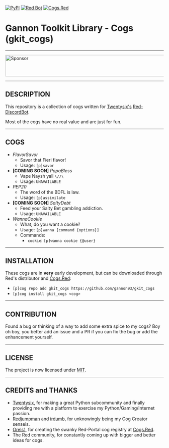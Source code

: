 [![PyPI](https://img.shields.io/badge/Python-3.5-blue.svg)](https://www.python.org/downloads/) 
[![Red Bot](https://img.shields.io/badge/Discord-Red%20Bot-red.svg)](https://github.com/Twentysix26/Red-DiscordBot)
[![Cogs.Red](https://img.shields.io/badge/Cogs.Red-gkit__cogs-red.svg)](https://cogs.red/cogs/gannon93/gkit_cogs/)

Gannon Toolkit Library - Cogs (gkit_cogs)
=========================================

---

<a target='_blank' rel='nofollow' href='https://app.codesponsor.io/link/raiq3oRu2yGcVNAnbBGftY8G/gannon93/gkit_cogs'>
  <img alt='Sponsor' width='888' height='68' src='https://app.codesponsor.io/embed/raiq3oRu2yGcVNAnbBGftY8G/gannon93/gkit_cogs.svg' />
</a>

---

DESCRIPTION
-----------

This repository is a collection of cogs written for [Twentysix's](https://github.com/Twentysix26) [Red-DiscordBot](https://github.com/Cog-Creators/Red-DiscordBot).  

Most of the cogs have no real value and are just for fun.  

---

COGS
----

  - _FlavorSavor_
    - Savor that Fieri flavor!
    - Usage: `[p]savor`
  - __[COMING SOON]__ _PapaBless_
    - Vape Naysh yall `\//\`
    - Usage: `UNAVAILABLE`
  - _PEP20_
    - The word of the BDFL is law.
    - Usage: `[p]assimilate`
  - __[COMING SOON]__ _SaltyDebt_
    - Feed your Salty Bet gambling addiction.
    - Usage: `UNAVAILABLE`
  - _WannaCookie_
    - What, do you want a cookie?
    - Usage: `[p]wanna [command {options}]`
    - Commands:
      - `cookie`: `[p]wanna cookie {@user}`

---

INSTALLATION
------------

These cogs are in __very__ early development, but can be downloaded through Red's distributor and [Cogs.Red](https://cogs.red/cogs/gannon93/gkit_cogs/):  

  - `[p]cog repo add gkit_cogs https://github.com/gannon93/gkit_cogs`
  - `[p]cog install gkit_cogs <cog>`

---

CONTRIBUTION
------------

Found a bug or thinking of a way to add some extra spice to my cogs? 
Boy oh boy, you better add an issue and a PR if you can fix the bug or add the enhancement yourself.

---

LICENSE
-------

The project is now licensed under [MIT](https://github.com/gannon93/gkit_cogs/blob/master/LICENSE).

---

CREDITS and THANKS
------------------

  - [Twentysix](https://github.com/Twentysix26), for making a great Python subcommunity and finally providing me with a platform to exercise my Python/Gaming/Internet passion. 
  - [Redjumpman](https://github.com/Redjumpman) and [irdumb](https://github.com/irdumbs), for unknowingly being my Cog Creator senseis. 
  - [Orels1](https://github.com/orels1), for creating the swanky Red-Portal cog registry at [Cogs.Red](http://cogs.red).
  - The Red community, for constantly coming up with bigger and better ideas for cogs.
